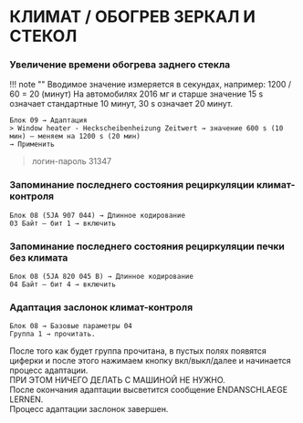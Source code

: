 # КЛИМАТ / ОБОГРЕВ ЗЕРКАЛ И СТЕКОЛ

### Увеличение времени обогрева заднего стекла

!!! note ""
    Вводимое значение измеряется в секундах, например: 1200 / 60 = 20 (минут)
    На автомобилях 2016 мг и старше значение 15 s означает стандартные 10 минут, 30 s означает 20 минут.
    
```
Блок 09 → Адаптация 
> Window heater - Heckscheibenheizung Zeitwert → значение 600 s (10 мин) – меняем на 1200 s (20 мин)
→ Применить
```
> логин-пароль 31347

### Запоминание последнего состояния рециркуляции климат-контроля
```
Блок 08 (5JA 907 044) → Длинное кодирование  
03 Байт – бит 1 → включить
```

### Запоминание последнего состояния рециркуляции печки без климата
```
Блок 08 (5JA 820 045 B) → Длинное кодирование  
04 Байт – бит 4 → включить
```
### Адаптация заслонок климат-контроля
```
Блок 08 → Базовые параметры 04
Группа 1 → прочитать.
```
После того как будет группа прочитана, в пустых полях появятся циферки и после этого нажимаем кнопку вкл/выкл/далее и начинается процесс адаптации.  
ПРИ ЭТОМ НИЧЕГО ДЕЛАТЬ С МАШИНОЙ НЕ НУЖНО.  
После окончания адаптации высветится сообщение ENDANSCHLAEGE LERNEN.  
Процесс адаптации заслонок завершен.